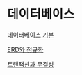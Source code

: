 데이터베이스
=
[데이터베이스 기본](DataBase.md)

[ERD와 정규화](DataBase/ERD_NOMALIZATION.md)

[트랜잭션과 무결성](DataBase/TRANSACTION_INTEGRITY.md)